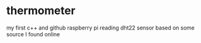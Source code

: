 # thermometer
my first c++ and github
raspberry pi reading dht22 sensor based on some source I found online
